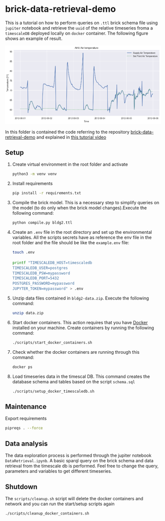 # brick-data-retrieval-demo

This is a tutorial on how to perform queries on `.ttl` brick schema file using `jupiter` notebook and retrieve
the `uuid` of the relative timeseries froma a `timescaleDB` deployed locally on `docker` container. The following figure
shows an example of result.

![Example of timeseries from query on timescald db and brick model](./img/download.png "Example of timeseries from query on timescald db and brick model")

In this folder is contained the code referring to the
repository [brick-data-retrieval-demo](https://github.com/gtfierro/brick-data-retrieval-demo) and explained
in [this tutorial video](https://www.youtube.com/watch?v=kZYNXoiM8gk)

## Setup

1. Create virtual environment in the root folder and activate
   ```bash 
   python3 -m venv venv
   ```
2. Install requirements
   ```bash
   pip install -r requirements.txt
   ```

3. Compile the brick model. This is a necessary step to simplify queries on the model (to do only when the brick model
   changes).Execute the following command:
   ```bash 
   python compile.py bldg2.ttl
   ```

4. Create an `.env` file in the root directory and set up the environmental variables. All the scripts secrets have as
   reference the env file in the root folder and the file should be like the `example.env` file:
   ```bash 
   touch .env
   
   printf "TIMESCALEDB_HOST=timescaledb
   TIMESCALEDB_USER=postgres 
   TIMESCALEDB_PSW=mypassword 
   TIMESCALEDB_PORT=5432 
   POSTGRES_PASSWORD=mypassword 
   JUPYTER_TOKEN=mypassword" > .env
   ```

5. Unzip data files contained in `bldg2-data.zip`. Execute the following command:
    ```bash
    unzip data.zip
    ```

6. Start docker containers. This action requires that you have [Docker](https://www.docker.com/) installed on your
   machine. Create containers by running the following command:
    ```bash
    ./scripts/start_docker_containers.sh
    ```
7. Check whether the docker containers are running through this command:
    ```bash
    docker ps
    ```

8. Load timeseries data in the timescal DB. This command creates the database schema and tables based on the
   script `schema.sql`
    ```bash
    ./scripts/setup_docker_timescaledb.sh
    ```

## Maintenance

Export requirements

```bash
pipreqs . --force
```

## Data analysis

The data exploration process is performed through the jupiter notebook `DataRetrieval.ipynb`. A basic sparql query on
the brick schema and data retrieval from the timescale db is performed. Feel free to change the query, parameters and
variables to get different timeseries.

## Shutdown

The `scripts/cleanup.sh` script will delete the docker containers and network and you can run the start/setup scripts
again

```bash
./scripts/cleanup_docker_containers.sh
```
